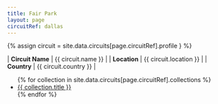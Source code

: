 ```yaml
---
title: Fair Park
layout: page
circuitRef: dallas
---
```


{% assign circuit = site.data.circuits[page.circuitRef].profile } %}

| **Circuit Name** | {{ circuit.name }}     |
| **Location**     | {{ circuit.location }} |
| **Country**      | {{ circuit.country }}  |

<ul>
{% for collection in site.data.circuits[page.circuitRef].collections %}
    <li><a href="{{ collection.url }}">{{ collection.title }}</a></li>
{% endfor %}
</ul>
